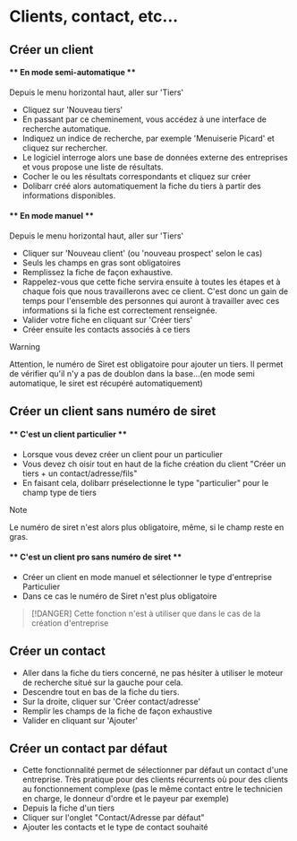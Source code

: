  # Clients, contact, etc...

## Créer un client 

<!-- tabs:start -->

#### ** En mode semi-automatique **

Depuis le menu horizontal haut, aller sur 'Tiers'
* Cliquez sur 'Nouveau tiers'
* En passant par ce cheminement, vous accédez à une interface de recherche automatique.
* Indiquez un indice de recherche, par exemple 'Menuiserie Picard' et cliquez sur rechercher.
* Le logiciel interroge alors une base de données externe des entreprises et vous propose une liste de résultats.
* Cocher le ou les résultats correspondants et cliquez sur créer
* Dolibarr créé alors automatiquement la fiche du tiers à partir des informations disponibles.

#### ** En mode manuel **

Depuis le menu horizontal haut, aller sur 'Tiers'
* Cliquer sur 'Nouveau client' (ou 'nouveau prospect' selon le cas)
* Seuls les champs en gras sont obligatoires
* Remplissez la fiche de façon exhaustive. 
* Rappelez-vous que cette fiche servira ensuite à toutes les étapes et à chaque fois que nous travaillerons avec ce client. C'est donc un gain de temps pour l'ensemble des personnes qui auront à travailler avec ces informations si la fiche est correctement renseignée.
* Valider votre fiche en cliquant sur 'Créer tiers'
* Créer ensuite les contacts associés à ce tiers

> [!WARNING]
> Attention, le numéro de Siret est obligatoire pour ajouter un tiers. Il permet de vérifier qu'il n'y a pas de doublon dans la base…(en mode semi automatique, le siret est récupéré automatiquement)

<!-- tabs:end -->

## Créer un client sans numéro de siret

<!-- tabs:start -->

#### ** C'est un client particulier **

* Lorsque vous devez créer un client pour un particulier
* Vous devez ch oisir tout en haut de la fiche création du client "Créer un tiers + un contact/adresse/fils"
* En faisant cela, dolibarr préselectionne le type "particulier" pour le champ type de tiers

> [!NOTE]
> Le numéro de siret n'est alors plus obligatoire, même, si le champ reste en gras.

#### ** C'est un client pro sans numéro de siret **

* Créer un client en mode manuel et sélectionner le type d'entreprise Particulier
* Dans ce cas le numéro de Siret n'est plus obligatoire

> [!DANGER]
> Cette fonction n'est à utiliser que dans le cas de la création d'entreprise

<!-- tabs:end -->

## Créer un contact
* Aller dans la fiche du tiers concerné, ne pas hésiter à utiliser le moteur de recherche situé sur la gauche pour cela.
* Descendre tout en bas de la fiche du tiers.
* Sur la droite, cliquer sur 'Créer contact/adresse'
* Remplir les champs de la fiche de façon exhaustive
* Valider en cliquant sur 'Ajouter'

## Créer un contact par défaut
* Cette fonctionnalité permet de sélectionner par défaut un contact d'une entreprise. Très pratique pour des clients récurrents où pour des clients au fonctionnement complexe (pas le même contact entre le technicien en charge, le donneur d'ordre et le payeur par exemple)
* Depuis la fiche d'un tiers
* Cliquer sur l'onglet "Contact/Adresse par défaut"
* Ajouter les contacts et le type de contact souhaité

